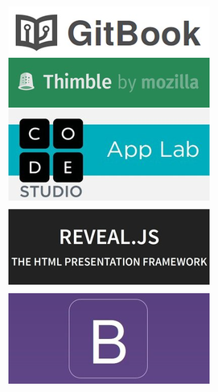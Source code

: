![](files/gitbook.jpg) ![](files/thimble.jpg)
![](files/applab.jpg)


![](files/revealjs.jpg)

![](files/bootstrap.jpg)
